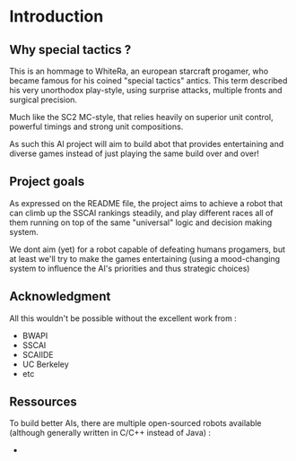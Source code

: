 # Introduction

## Why special tactics ?

This is an hommage to WhiteRa, an european starcraft progamer, who became famous for his coined "special tactics" antics. This term described his very unorthodox play-style, using surprise attacks, multiple fronts and surgical precision.

Much like the SC2 MC-style, that relies heavily on superior unit control, powerful timings and strong unit compositions.

As such this AI project will aim to build abot that provides entertaining and diverse games instead of just playing the same build over and over!

## Project goals

As expressed on the README file, the project aims to achieve a robot that can climb up the SSCAI rankings steadily, and play different races all of them running on top of the same "universal" logic and decision making system.

We dont aim (yet) for a robot capable of defeating humans progamers, but at least we'll try to make the games entertaining (using a mood-changing system to influence the AI's priorities and thus strategic choices)

## Acknowledgment
 
All this wouldn't be possible without the excellent work from :

- BWAPI
- SSCAI
- SCAIIDE
- UC Berkeley
- etc

## Ressources

To build better AIs, there are multiple open-sourced robots available (although generally written in C/C++ instead of Java) :

- 